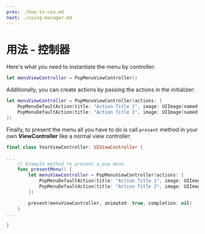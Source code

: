 ```yaml
---
prev: ./how-to-use.md
next: ./using-manager.md
---
```


# 用法 - 控制器

Here's what you need to instantiate the menu by controller:

```swift
let menuViewController = PopMenuViewController()
```

Additionally, you can create actions by passing the actions in the initializer:

```swift
let menuViewController = PopMenuViewController(actions: [
    PopMenuDefaultAction(title: "Action Title 1", image: UIImage(named: "icon"),
    PopMenuDefaultAction(title: "Action Title 2", image: UIImage(named: "icon")
])
```

Finally, to present the menu all you have to do is call `present` method in your own **ViewController** like a normal view controller:

```swift
final class YourViewController: UIViewController {

...
    // Example method to present a pop menu
    func presentMenu() {
        let menuViewController = PopMenuViewController(actions: [
            PopMenuDefaultAction(title: "Action Title 1", image: UIImage(named: "icon"),
            PopMenuDefaultAction(title: "Action Title 2", image: UIImage(named: "icon"))
        ])

        present(menuViewController, animated: true, completion: nil)
    }
...

}
```